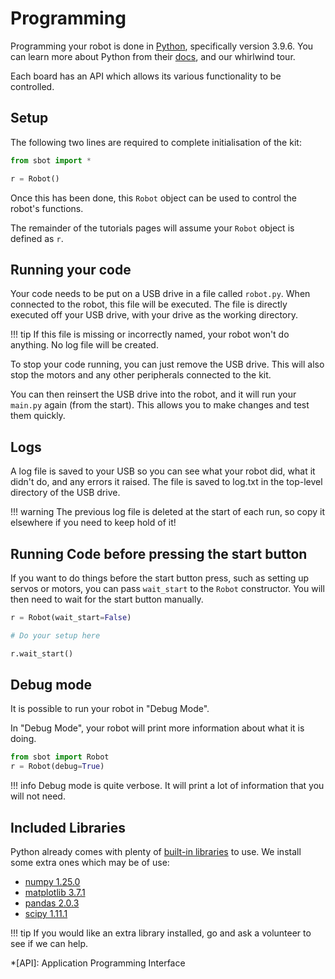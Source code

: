 # Programming

Programming your robot is done in [Python](https://www.python.org/),
specifically version 3.9.6. You can learn more about Python from their
[docs](https://docs.python.org/3/), and our whirlwind tour.

Each board has an API which allows its various functionality to be controlled.

## Setup

The following two lines are required to complete initialisation of the
kit:

``` python
from sbot import *

r = Robot()
```

Once this has been done, this `Robot` object can be used to control the
robot's functions.

The remainder of the tutorials pages will assume your `Robot` object is
defined as `r`.

## Running your code

Your code needs to be put on a USB drive in a file called `robot.py`. When connected to the robot, this file will be executed. The file is directly executed off your USB drive, with your drive as the working directory.

!!! tip
    If this file is missing or incorrectly named, your robot won't do anything. No log file will be created.

To stop your code running, you can just remove the USB drive. This will also stop the motors and any other peripherals connected to the kit.

You can then reinsert the USB drive into the robot, and it will run your `main.py` again (from the start). This allows you to make changes and test them quickly.

## Logs

A log file is saved to your USB so you can see what your robot did,
what it didn't do, and any errors it raised. The file is saved to log.txt in the top-level directory of the USB drive.

!!! warning
    The previous log file is deleted at the start of each run, so copy it elsewhere if you need to keep hold of it!

## Running Code before pressing the start button

If you want to do things before the start button press, such as setting up servos or motors, you can pass `wait_start` to the `Robot` constructor. You will then need to wait for the start button manually.

```python
r = Robot(wait_start=False)

# Do your setup here

r.wait_start()
```

## Debug mode

It is possible to run your robot in "Debug Mode".

In "Debug Mode", your robot will print more information about what it is doing.

```python
from sbot import Robot
r = Robot(debug=True)
```

!!! info
    Debug mode is quite verbose. It will print a lot of information that you will not need.

## Included Libraries

Python already comes with plenty of [built-in
libraries](https://docs.python.org/3.9/py-modindex.html) to use. We
install some extra ones which may be of use:

- [numpy 1.25.0](https://pypi.org/project/numpy/1.25.0/)
- [matplotlib 3.7.1](https://pypi.org/project/matplotlib/3.7.1/)
- [pandas 2.0.3](https://pypi.org/project/pandas/2.0.3/)
- [scipy 1.11.1](https://pypi.org/project/scipy/1.11.1/)

!!! tip
    If you would like an extra library installed, go and ask a volunteer to see if we can help.

*[API]: Application Programming Interface
